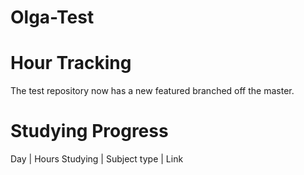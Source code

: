 # Olga-Test
# Hour Tracking







The test repository now has a new featured branched off the master.





# Studying Progress
Day | Hours Studying | Subject type | Link





